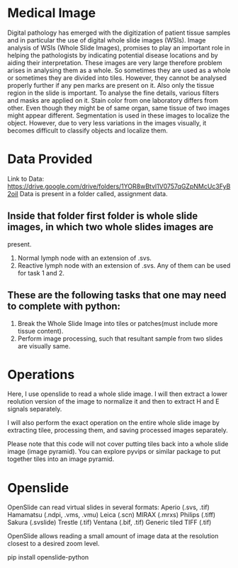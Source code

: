 # Medical Image
Digital pathology has emerged with the digitization of patient tissue samples and in particular
the use of digital whole slide images (WSIs). Image analysis of WSIs (Whole Slide Images),
promises to play an important role in helping the pathologists by indicating potential disease
locations and by aiding their interpretation.
These images are very large therefore problem arises in analysing them as a whole. So
sometimes they are used as a whole or sometimes they are divided into tiles. However, they
cannot be analysed properly further if any pen marks are present on it. Also only the tissue
region in the slide is important. To analyse the fine details, various filters and masks are applied
on it.
Stain color from one laboratory differs from other. Even though they might be of same organ,
same tissue of two images might appear different. Segmentation is used in these images to
localize the object. However, due to very less variations in the images visually, it becomes
difficult to classify objects and localize them.

# Data Provided
Link to Data:
https://drive.google.com/drive/folders/1YOR8wBtvl1V0757qGZpNMcUc3FyB2oiI
Data is present in a folder called, assignment data.
## Inside that folder first folder is whole slide images, in which two whole slides images are
present.
1. Normal lymph node with an extension of .svs.
2. Reactive lymph node with an extension of .svs.
Any of them can be used for task 1 and 2.
## These are the following tasks that one may need to complete with python:
1. Break the Whole Slide Image into tiles or patches(must include more tissue content).
2. Perform image processing, such that resultant sample from two slides are visually same.

# Operations
Here, I use openslide to read a whole slide image. 
I will then extract a lower reolution version of the image to normalize it and then to extract H and E signals separately. 

I will also perform the exact operation on the entire whole slide image by extracting tilee, processing them, and saving processed images separately. 

Please note that this code will not cover putting tiles back into a whole slide image (image pyramid). You can explore pyvips or similar package to put together tiles into an image pyramid. 

# Openslide
OpenSlide can read virtual slides in several formats:
Aperio (.svs, .tif)
Hamamatsu (.ndpi, .vms, .vmu)
Leica (.scn)
MIRAX (.mrxs)
Philips (.tiff)
Sakura (.svslide)
Trestle (.tif)
Ventana (.bif, .tif)
Generic tiled TIFF (.tif)

OpenSlide allows reading a small amount of image data at the resolution 
closest to a desired zoom level.

pip install openslide-python

